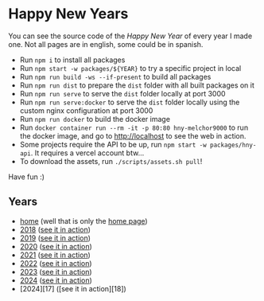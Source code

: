 # Happy New Years

You can see the source code of the _Happy New Year_ of every year I made one. Not all pages are in english, some could be in spanish.

- Run `npm i` to install all packages
- Run `npm start -w packages/${YEAR}` to try a specific project in local
- Run `npm run build -ws --if-present` to build all packages
- Run `npm run dist` to prepare the `dist` folder with all built packages on it
- Run `npm run serve` to serve the `dist` folder locally at port 3000
- Run `npm run serve:docker` to serve the `dist` folder locally using the custom nginx configuration at port 3000
- Run `npm run docker` to build the docker image
- Run `docker container run --rm -it -p 80:80 hny-melchor9000` to run the docker image, and go to [http://localhost](http://localhost) to see the web in action.
- Some projects require the API to be up, run `npm start -w packages/hny-api`. It requires a vercel account btw...
- To download the assets, run `./scripts/assets.sh pull`!

Have fun :)

## Years

- [home][7] (well that is only the [home page][8])
- [2018][1] ([see it in action][3])
- [2019][2] ([see it in action][4])
- [2020][5] ([see it in action][6])
- [2021][9] ([see it in action][10])
- [2022][11] ([see it in action][12])
- [2023][13] ([see it in action][14])
- [2024][15] ([see it in action][16])
- [2024][17] ([see it in action][18])

[1]: https://github.com/melchor629/hny/tree/master/packages/2018
[2]: https://github.com/melchor629/hny/tree/master/packages/2019
[3]: https://fan.melchor9000.me/2018/
[4]: https://fan.melchor9000.me/2019/
[5]: https://github.com/melchor629/hny/tree/master/packages/2020
[6]: https://fan.melchor9000.me/2020/
[7]: https://github.com/melchor629/hny/tree/master/packages/home
[8]: https://fan.melchor9000.me/
[9]: https://github.com/melchor629/hny/tree/master/packages/2021
[10]: https://fan.melchor9000.me/2021/
[11]: https://github.com/melchor629/hny/tree/master/packages/2022
[12]: https://fan.melchor9000.me/2022/
[13]: https://github.com/melchor629/hny/tree/master/packages/2023
[14]: https://fan.melchor9000.me/2023/
[15]: https://github.com/melchor629/hny/tree/master/packages/2024
[16]: https://fan.melchor9000.me/2024/
[15]: https://github.com/melchor629/hny/tree/master/packages/2025
[16]: https://fan.melchor9000.me/2025/
